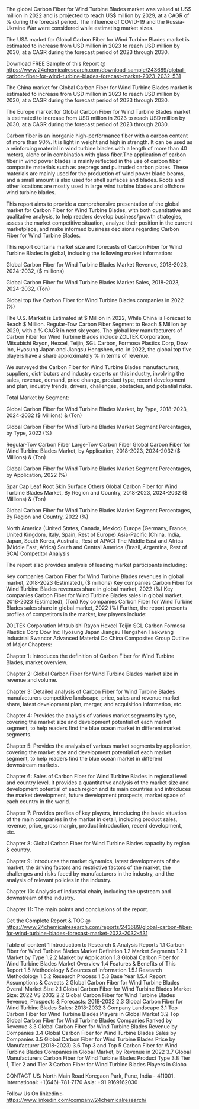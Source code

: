 The global Carbon Fiber for Wind Turbine Blades market was valued at US$ million in 2022 and is projected to reach US$ million by 2029, at a CAGR of % during the forecast period. The influence of COVID-19 and the Russia-Ukraine War were considered while estimating market sizes.

The USA market for Global Carbon Fiber for Wind Turbine Blades market is estimated to increase from USD million in 2023 to reach USD million by 2030, at a CAGR during the forecast period of 2023 through 2030.

Download FREE Sample of this Report @ https://www.24chemicalresearch.com/download-sample/243689/global-carbon-fiber-for-wind-turbine-blades-forecast-market-2023-2032-531

The China market for Global Carbon Fiber for Wind Turbine Blades market is estimated to increase from USD million in 2023 to reach USD million by 2030, at a CAGR during the forecast period of 2023 through 2030.

The Europe market for Global Carbon Fiber for Wind Turbine Blades market is estimated to increase from USD million in 2023 to reach USD million by 2030, at a CAGR during the forecast period of 2023 through 2030.

Carbon fiber is an inorganic high-performance fiber with a carbon content of more than 90%. It is light in weight and high in strength. It can be used as a reinforcing material in wind turbine blades with a length of more than 40 meters, alone or in combination with glass fiber.The application of carbon fiber in wind power blades is mainly reflected in the use of carbon fiber composite materials such as prepregs and pultruded carbon plates. These materials are mainly used for the production of wind power blade beams, and a small amount is also used for shell surfaces and blades. Roots and other locations are mostly used in large wind turbine blades and offshore wind turbine blades.

This report aims to provide a comprehensive presentation of the global market for Carbon Fiber for Wind Turbine Blades, with both quantitative and qualitative analysis, to help readers develop business/growth strategies, assess the market competitive situation, analyze their position in the current marketplace, and make informed business decisions regarding Carbon Fiber for Wind Turbine Blades.

This report contains market size and forecasts of Carbon Fiber for Wind Turbine Blades in global, including the following market information:

Global Carbon Fiber for Wind Turbine Blades Market Revenue, 2018-2023, 2024-2032, ($ millions)

Global Carbon Fiber for Wind Turbine Blades Market Sales, 2018-2023, 2024-2032, (Ton)

Global top five Carbon Fiber for Wind Turbine Blades companies in 2022 (%)

The U.S. Market is Estimated at $ Million in 2022, While China is Forecast to Reach $ Million.
Regular-Tow Carbon Fiber Segment to Reach $ Million by 2029, with a % CAGR in next six years.
The global key manufacturers of Carbon Fiber for Wind Turbine Blades include ZOLTEK Corporation, Mitsubishi Rayon, Hexcel, Teijin, SGL Carbon, Formosa Plastics Corp, Dow Inc, Hyosung Japan and Jiangsu Hengshen, etc. in 2022, the global top five players have a share approximately % in terms of revenue.

We surveyed the Carbon Fiber for Wind Turbine Blades manufacturers, suppliers, distributors and industry experts on this industry, involving the sales, revenue, demand, price change, product type, recent development and plan, industry trends, drivers, challenges, obstacles, and potential risks.

Total Market by Segment:

Global Carbon Fiber for Wind Turbine Blades Market, by Type, 2018-2023, 2024-2032 ($ Millions) & (Ton)

Global Carbon Fiber for Wind Turbine Blades Market Segment Percentages, by Type, 2022 (%)

Regular-Tow Carbon Fiber
Large-Tow Carbon Fiber
Global Carbon Fiber for Wind Turbine Blades Market, by Application, 2018-2023, 2024-2032 ($ Millions) & (Ton)

Global Carbon Fiber for Wind Turbine Blades Market Segment Percentages, by Application, 2022 (%)

Spar Cap
Leaf Root
Skin Surface
Others
Global Carbon Fiber for Wind Turbine Blades Market, By Region and Country, 2018-2023, 2024-2032 ($ Millions) & (Ton)

Global Carbon Fiber for Wind Turbine Blades Market Segment Percentages, By Region and Country, 2022 (%)

North America (United States, Canada, Mexico)
Europe (Germany, France, United Kingdom, Italy, Spain, Rest of Europe)
Asia-Pacific (China, India, Japan, South Korea, Australia, Rest of APAC)
The Middle East and Africa (Middle East, Africa)
South and Central America (Brazil, Argentina, Rest of SCA)
Competitor Analysis

The report also provides analysis of leading market participants including:

Key companies Carbon Fiber for Wind Turbine Blades revenues in global market, 2018-2023 (Estimated), ($ millions)
Key companies Carbon Fiber for Wind Turbine Blades revenues share in global market, 2022 (%)
Key companies Carbon Fiber for Wind Turbine Blades sales in global market, 2018-2023 (Estimated), (Ton)
Key companies Carbon Fiber for Wind Turbine Blades sales share in global market, 2022 (%)
Further, the report presents profiles of competitors in the market, key players include:

ZOLTEK Corporation
Mitsubishi Rayon
Hexcel
Teijin
SGL Carbon
Formosa Plastics Corp
Dow Inc
Hyosung Japan
Jiangsu Hengshen
Taekwang Industrial
Swancor Advanced Material Co
China Composites Group
Outline of Major Chapters:

Chapter 1: Introduces the definition of Carbon Fiber for Wind Turbine Blades, market overview.

Chapter 2: Global Carbon Fiber for Wind Turbine Blades market size in revenue and volume.

Chapter 3: Detailed analysis of Carbon Fiber for Wind Turbine Blades manufacturers competitive landscape, price, sales and revenue market share, latest development plan, merger, and acquisition information, etc.

Chapter 4: Provides the analysis of various market segments by type, covering the market size and development potential of each market segment, to help readers find the blue ocean market in different market segments.

Chapter 5: Provides the analysis of various market segments by application, covering the market size and development potential of each market segment, to help readers find the blue ocean market in different downstream markets.

Chapter 6: Sales of Carbon Fiber for Wind Turbine Blades in regional level and country level. It provides a quantitative analysis of the market size and development potential of each region and its main countries and introduces the market development, future development prospects, market space of each country in the world.

Chapter 7: Provides profiles of key players, introducing the basic situation of the main companies in the market in detail, including product sales, revenue, price, gross margin, product introduction, recent development, etc.

Chapter 8: Global Carbon Fiber for Wind Turbine Blades capacity by region & country.

Chapter 9: Introduces the market dynamics, latest developments of the market, the driving factors and restrictive factors of the market, the challenges and risks faced by manufacturers in the industry, and the analysis of relevant policies in the industry.

Chapter 10: Analysis of industrial chain, including the upstream and downstream of the industry.

Chapter 11: The main points and conclusions of the report.

Get the Complete Report & TOC @ https://www.24chemicalresearch.com/reports/243689/global-carbon-fiber-for-wind-turbine-blades-forecast-market-2023-2032-531

Table of content
1 Introduction to Research & Analysis Reports
1.1 Carbon Fiber for Wind Turbine Blades Market Definition
1.2 Market Segments
1.2.1 Market by Type
1.2.2 Market by Application
1.3 Global Carbon Fiber for Wind Turbine Blades Market Overview
1.4 Features & Benefits of This Report
1.5 Methodology & Sources of Information
1.5.1 Research Methodology
1.5.2 Research Process
1.5.3 Base Year
1.5.4 Report Assumptions & Caveats
2 Global Carbon Fiber for Wind Turbine Blades Overall Market Size
2.1 Global Carbon Fiber for Wind Turbine Blades Market Size: 2022 VS 2032
2.2 Global Carbon Fiber for Wind Turbine Blades Revenue, Prospects & Forecasts: 2018-2032
2.3 Global Carbon Fiber for Wind Turbine Blades Sales: 2018-2032
3 Company Landscape
3.1 Top Carbon Fiber for Wind Turbine Blades Players in Global Market
3.2 Top Global Carbon Fiber for Wind Turbine Blades Companies Ranked by Revenue
3.3 Global Carbon Fiber for Wind Turbine Blades Revenue by Companies
3.4 Global Carbon Fiber for Wind Turbine Blades Sales by Companies
3.5 Global Carbon Fiber for Wind Turbine Blades Price by Manufacturer (2018-2023)
3.6 Top 3 and Top 5 Carbon Fiber for Wind Turbine Blades Companies in Global Market, by Revenue in 2022
3.7 Global Manufacturers Carbon Fiber for Wind Turbine Blades Product Type
3.8 Tier 1, Tier 2 and Tier 3 Carbon Fiber for Wind Turbine Blades Players in Globa

CONTACT US:
North Main Road Koregaon Park, Pune, India - 411001.
International: +1(646)-781-7170
Asia: +91 9169162030

Follow Us On linkedin :- https://www.linkedin.com/company/24chemicalresearch/
